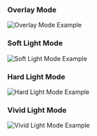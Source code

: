 ### Overlay Mode  
![Overlay Mode Example](https://github.com/chrisfreilich/virtuoso-nodes/assets/108036952/9ea6c990-746e-42c6-a6b8-748bd116f363)

### Soft Light Mode   
![Soft Light Mode Example](https://github.com/chrisfreilich/virtuoso-nodes/assets/108036952/dfd34a46-e6ef-4f41-8beb-9d629c91ecc2)

### Hard Light Mode  
![Hard Light Mode Example](https://github.com/chrisfreilich/virtuoso-nodes/assets/108036952/4b6d41d0-3110-4a2a-9ef5-77f0322f77bc)

### Vivid Light Mode
![Vivid Light Mode Example](https://github.com/chrisfreilich/virtuoso-nodes/assets/108036952/bc7ca5d7-e98d-4654-9ecd-b1c0c6ff6dd5)


